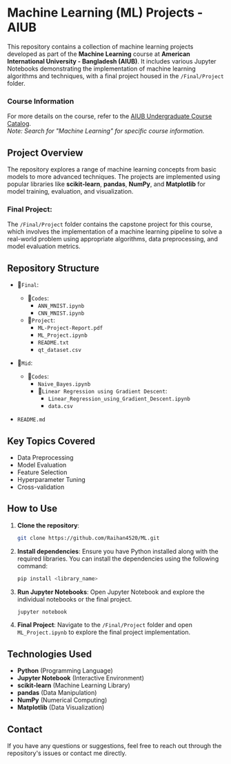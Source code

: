 # Machine Learning (ML) Projects - AIUB

This repository contains a collection of machine learning projects developed as part of the **Machine Learning** course at **American International University - Bangladesh (AIUB)**. It includes various Jupyter Notebooks demonstrating the implementation of machine learning algorithms and techniques, with a final project housed in the `/Final/Project` folder.

### Course Information
For more details on the course, refer to the [AIUB Undergraduate Course Catalog](https://www.aiub.edu/faculties/fst/ug-course-catalog).  
*Note: Search for "Machine Learning" for specific course information.*

## Project Overview

The repository explores a range of machine learning concepts from basic models to more advanced techniques. The projects are implemented using popular libraries like **scikit-learn**, **pandas**, **NumPy**, and **Matplotlib** for model training, evaluation, and visualization.

### Final Project:
The `/Final/Project` folder contains the capstone project for this course, which involves the implementation of a machine learning pipeline to solve a real-world problem using appropriate algorithms, data preprocessing, and model evaluation metrics.

## Repository Structure

- 📂`Final`:
  - 📂`Codes`:
    - `ANN_MNIST.ipynb`
    - `CNN_MNIST.ipynb`
  - 📂`Project`:
    - `ML-Project-Report.pdf`
    - `ML_Project.ipynb`
    - `README.txt`
    - `qt_dataset.csv`

- 📂`Mid`:
  - 📂`Codes`:
    - `Naive_Bayes.ipynb`
    - 📂`Linear Regression using Gradient Descent`:
      - `Linear_Regression_using_Gradient_Descent.ipynb`
      - `data.csv`

- `README.md`

## Key Topics Covered

- Data Preprocessing
- Model Evaluation
- Feature Selection
- Hyperparameter Tuning
- Cross-validation

## How to Use

1. **Clone the repository**:
   ```bash
   git clone https://github.com/Raihan4520/ML.git
2. **Install dependencies**: Ensure you have Python installed along with the required libraries. You can install the dependencies using the following command:
   ```bash
   pip install <library_name>
3. **Run Jupyter Notebooks**: Open Jupyter Notebook and explore the individual notebooks or the final project.
   ```bash
   jupyter notebook
4. **Final Project**: Navigate to the `/Final/Project` folder and open `ML_Project.ipynb` to explore the final project implementation.

## Technologies Used

- **Python** (Programming Language)
- **Jupyter Notebook** (Interactive Environment)
- **scikit-learn** (Machine Learning Library)
- **pandas** (Data Manipulation)
- **NumPy** (Numerical Computing)
- **Matplotlib** (Data Visualization)

## Contact

If you have any questions or suggestions, feel free to reach out through the repository's issues or contact me directly.
